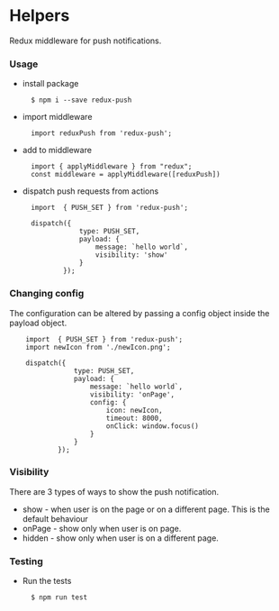 Helpers
=======

Redux middleware for push notifications.

### Usage
    
- install package

        $ npm i --save redux-push
        
- import middleware
        
        import reduxPush from 'redux-push';
        
- add to middleware

        import { applyMiddleware } from "redux";
        const middleware = applyMiddleware([reduxPush])
    
- dispatch push requests from actions
        
        import  { PUSH_SET } from 'redux-push';
        
        dispatch({
                    type: PUSH_SET,
                    payload: {
                        message: `hello world`,
                        visibility: 'show'
                    }
                });

### Changing config
The configuration can be altered by passing a config object inside the payload object.

        import  { PUSH_SET } from 'redux-push';
        import newIcon from './newIcon.png';
        
        dispatch({
                    type: PUSH_SET,
                    payload: {
                        message: `hello world`,
                        visibility: 'onPage',
                        config: {
                            icon: newIcon,
                            timeout: 8000,
                            onClick: window.focus()
                        }
                    }
                });


### Visibility
There are 3 types of ways to show the push notification.

- show - when user is on the page or on a different page. This is the default behaviour
- onPage - show only when user is on page.
- hidden - show only when user is on a different page.

### Testing
- Run the tests
        
        $ npm run test